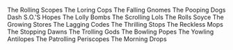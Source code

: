 The Rolling Scopes
The Loring Cops
The Falling Gnomes
The Pooping Dogs
Dash S.O.'S Hopes
The Lolly Bombs
The Scrolling Lols
The Rolls Soyce
The Growing Stores
The Lagging Codes
The Thrilling Stops
The Reckless Mops
The Stopping Dawns
The Trolling Gods
The Bowling Popes
The Yowling Antilopes
The Patrolling Periscopes
The Morning Drops